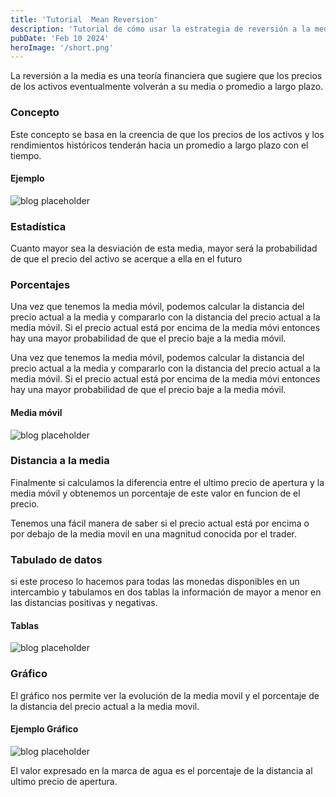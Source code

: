```yaml
---
title: 'Tutorial  Mean Reversion'
description: 'Tutorial de cómo usar la estrategia de reversión a la media en los mercados de futuros.'
pubDate: 'Feb 10 2024'
heroImage: '/short.png'
---
```




La reversión a la media es una teoría financiera que sugiere que los precios de los activos
eventualmente volverán a su media o promedio a largo plazo.

### Concepto
Este concepto se basa en la creencia de que los precios de los activos y
los rendimientos históricos tenderán hacia un promedio a largo plazo con el tiempo.

#### Ejemplo 

![blog placeholder](/short.png)


### Estadística 
Cuanto mayor sea la desviación de esta media, mayor será la probabilidad de
que el precio del activo se acerque a ella en el futuro


### Porcentajes 

Una vez que tenemos la media móvil, podemos calcular la distancia del
precio actual a la media y compararlo con la distancia del precio actual a la media móvil. Si el
precio actual está por
encima de la media móvi entonces hay una mayor probabilidad de que el precio baje a la media móvil.

Una vez que tenemos la media móvil, podemos calcular la distancia del
precio actual a la media y compararlo con la distancia del precio actual a la media móvil. Si el
precio actual está por
encima de la media móvi entonces hay una mayor probabilidad de que el precio baje a la media móvil.

#### Media móvil

![blog placeholder](/movingAverage.png)

### Distancia a la media 


Finalmente si calculamos la diferencia entre el ultimo precio de apertura y
la media móvil y obtenemos un porcentaje de este valor en funcion de el precio.

Tenemos una fácil manera de saber si el precio actual está por encima o por
debajo de la media movil en una magnitud conocida por el trader.

### Tabulado de datos 

si este proceso lo hacemos para todas las monedas disponibles en un intercambio y tabulamos en dos tablas la información de mayor a menor en las distancias positivas y negativas. 

#### Tablas

![blog placeholder](/table.png)

### Gráfico 
El gráfico nos permite ver la evolución de la media movil y el porcentaje
de la distancia del precio actual a la media movil.


#### Ejemplo Gráfico
![blog placeholder](/graph.png)


El valor expresado en la marca de agua es el porcentaje de la distancia al ultimo precio de apertura.